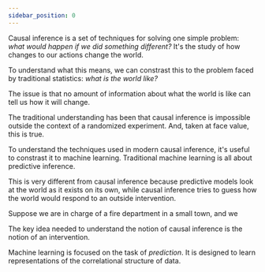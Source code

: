 ```yaml
---
sidebar_position: 0
---
```


Causal inference is a set of techniques for solving one simple problem: *what would happen if we did something different?* It's the study of how changes to our actions change the world.

To understand what this means, we can constrast this to the problem faced by traditional statistics: *what is the world like?*

The issue is that no amount of information about what the world is like can tell us how it will change.

The traditional understanding has been that causal inference is impossible outside the context of a randomized experiment. And, taken at face value, this is true. 

To understand the techniques used in modern causal inference, it's useful to constrast it to machine learning. Traditional machine learning is all about predictive inference.

This is very different from causal inference because predictive models look at the world as it exists on its own, while causal inference tries to guess how the world would respond to an outside intervention.


Suppose we are in charge of a fire department in a small town, and we 

The key idea needed to understand the notion of causal inference is the notion of an intervention.



Machine learning is focused on the task of *prediction*. It is designed to learn representations of the correlational structure of data. 